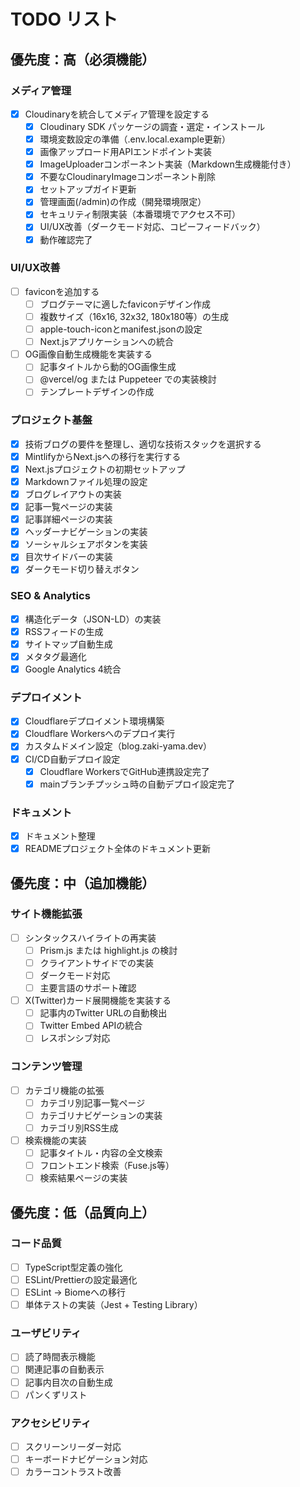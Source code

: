 # TODO リスト

## 優先度：高（必須機能）

### メディア管理
- [x] Cloudinaryを統合してメディア管理を設定する
  - [x] Cloudinary SDK パッケージの調査・選定・インストール
  - [x] 環境変数設定の準備（.env.local.example更新）
  - [x] 画像アップロード用APIエンドポイント実装
  - [x] ImageUploaderコンポーネント実装（Markdown生成機能付き）
  - [x] 不要なCloudinaryImageコンポーネント削除
  - [x] セットアップガイド更新
  - [x] 管理画面(/admin)の作成（開発環境限定）
  - [x] セキュリティ制限実装（本番環境でアクセス不可）
  - [x] UI/UX改善（ダークモード対応、コピーフィードバック）
  - [x] 動作確認完了

### UI/UX改善
- [ ] faviconを追加する
  - [ ] ブログテーマに適したfaviconデザイン作成
  - [ ] 複数サイズ（16x16, 32x32, 180x180等）の生成
  - [ ] apple-touch-iconとmanifest.jsonの設定
  - [ ] Next.jsアプリケーションへの統合

- [ ] OG画像自動生成機能を実装する
  - [ ] 記事タイトルから動的OG画像生成
  - [ ] @vercel/og または Puppeteer での実装検討
  - [ ] テンプレートデザインの作成

### プロジェクト基盤
- [x] 技術ブログの要件を整理し、適切な技術スタックを選択する
- [x] MintlifyからNext.jsへの移行を実行する
- [x] Next.jsプロジェクトの初期セットアップ
- [x] Markdownファイル処理の設定
- [x] ブログレイアウトの実装
- [x] 記事一覧ページの実装
- [x] 記事詳細ページの実装
- [x] ヘッダーナビゲーションの実装
- [x] ソーシャルシェアボタンを実装
- [x] 目次サイドバーの実装
- [x] ダークモード切り替えボタン

### SEO & Analytics
- [x] 構造化データ（JSON-LD）の実装
- [x] RSSフィードの生成
- [x] サイトマップ自動生成
- [x] メタタグ最適化
- [x] Google Analytics 4統合

### デプロイメント
- [x] Cloudflareデプロイメント環境構築
- [x] Cloudflare Workersへのデプロイ実行
- [x] カスタムドメイン設定（blog.zaki-yama.dev）
- [x] CI/CD自動デプロイ設定
  - [x] Cloudflare WorkersでGitHub連携設定完了
  - [x] mainブランチプッシュ時の自動デプロイ設定完了

### ドキュメント
- [x] ドキュメント整理
- [x] READMEプロジェクト全体のドキュメント更新

## 優先度：中（追加機能）

### サイト機能拡張
- [ ] シンタックスハイライトの再実装
  - [ ] Prism.js または highlight.js の検討
  - [ ] クライアントサイドでの実装
  - [ ] ダークモード対応
  - [ ] 主要言語のサポート確認

- [ ] X(Twitter)カード展開機能を実装する
  - [ ] 記事内のTwitter URLの自動検出
  - [ ] Twitter Embed APIの統合
  - [ ] レスポンシブ対応

### コンテンツ管理
- [ ] カテゴリ機能の拡張
  - [ ] カテゴリ別記事一覧ページ
  - [ ] カテゴリナビゲーションの実装
  - [ ] カテゴリ別RSS生成

- [ ] 検索機能の実装
  - [ ] 記事タイトル・内容の全文検索
  - [ ] フロントエンド検索（Fuse.js等）
  - [ ] 検索結果ページの実装

## 優先度：低（品質向上）

### コード品質
- [ ] TypeScript型定義の強化
- [ ] ESLint/Prettierの設定最適化
- [ ] ESLint -> Biomeへの移行
- [ ] 単体テストの実装（Jest + Testing Library）

### ユーザビリティ
- [ ] 読了時間表示機能
- [ ] 関連記事の自動表示
- [ ] 記事内目次の自動生成
- [ ] パンくずリスト

### アクセシビリティ
- [ ] スクリーンリーダー対応
- [ ] キーボードナビゲーション対応
- [ ] カラーコントラスト改善